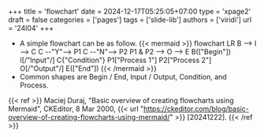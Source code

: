 +++
title = 'flowchart'
date = 2024-12-17T05:25:05+07:00
type = 'xpage2'
draft = false
categories = ['pages']
tags = ['slide-lib']
authors = ['viridi']
url = '24l04'
+++
<!--more-->

+ A simple flowchart can be as follow.
{{< mermaid >}}
flowchart LR
  B --> I --> C
  C --"Y"--> P1
  C --"N"--> P2
  P1 & P2 --> O --> E
  B(["Begin"])
  I[/"Input"/]
  C{"Condition"}
  P1["Process 1"]
  P2["Process 2"]
  O[/"Output"/]
  E(["End"])
{{< /mermaid >}}
+ Common shapes are Begin / End, Input / Output, Condition, and Process.

{{< ref >}}
Maciej Duraj, "Basic overview of creating flowcharts using Mermaid", CKEditor, 8 Mar 2000, {{< url "https://ckeditor.com/blog/basic-overview-of-creating-flowcharts-using-mermaid/" >}} [20241222].
{{< /ref >}}
